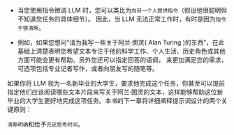 * 当您使用指令微调 LLM 时，您可以类比为`向另一个人提供指令`（假设他很聪明但不知道您任务的具体细节）。
因此，当 LLM 无法正常工作时，有时是因为`指令不够清晰`。

* 例如，如果您想问“请为我写一些关于阿兰·图灵( Alan Turing )的东西”，在此基础上清楚表明您希望文本专注于他的科学工作、个人生活、历史角色或其他方面可能会更有帮助。另外您还可以指定回答的语调， 来更加满足您的需求，可选项包括专业记者写作，或者向朋友写的随笔等。

如果你将 LLM 视为一名新毕业的大学生，要求他完成这个任务，你甚至可以提前指定他们应该阅读哪些文本片段来写关于阿兰·图灵的文本，这样能够帮助这位新毕业的大学生更好地完成这项任务。本书的下一章将详细阐释提示词设计的两个关键原则：

`清晰明确`和给予`充足思考时间`。